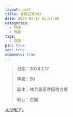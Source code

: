 ```yaml
---
layout: post
title: 导随记录643
date: 2024-02-17 01:57:00
categories:
  - 导随
  - 白魔
tags:
  - 导随
pin: true
toc: true
comments: true
---
```

> 日期：2024.2.17
>
> 等级：50
>
> 副本：神兵要塞帝国南方堡
>
> 职业：白魔

太助眠了。